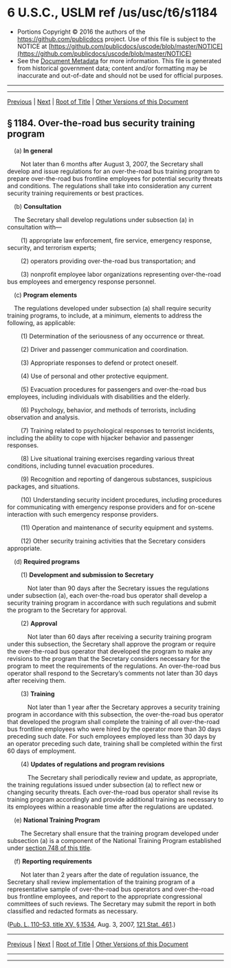 ---
---

# 6 U.S.C., USLM ref /us/usc/t6/s1184

* Portions Copyright © 2016 the authors of the https://github.com/publicdocs project.
  Use of this file is subject to the NOTICE at [https://github.com/publicdocs/uscode/blob/master/NOTICE](https://github.com/publicdocs/uscode/blob/master/NOTICE)
* See the [Document Metadata](././../../../../../..//README.md) for more information.
  This file is generated from historical government data; content and/or formatting may be inaccurate and out-of-date and should not be used for official purposes.

----------
----------

[Previous](./../../../../../..//us/usc/t6/ch4/schIV/ptC/m__us_usc_t6_s1183.md) | [Next](./../../../../../..//us/usc/t6/ch4/schIV/ptC/m__us_usc_t6_s1185.md) | [Root of Title](./../../../../../../) | [Other Versions of this Document](https://publicdocs.github.io/go/links?ns=uslm&ref=%2Fus%2Fusc%2Ft6%2Fs1184)

## § 1184. Over-the-road bus security training program

    (a) __In general__ 

        Not later than 6 months after August 3, 2007, the Secretary shall develop and issue regulations for an over-the-road bus training program to prepare over-the-road bus frontline employees for potential security threats and conditions. The regulations shall take into consideration any current security training requirements or best practices.

    (b) __Consultation__ 

    The Secretary shall develop regulations under subsection (a) in consultation with—

        (1) appropriate law enforcement, fire service, emergency response, security, and terrorism experts;

        (2) operators providing over-the-road bus transportation; and

        (3) nonprofit employee labor organizations representing over-the-road bus employees and emergency response personnel.

    (c) __Program elements__ 

    The regulations developed under subsection (a) shall require security training programs, to include, at a minimum, elements to address the following, as applicable:

        (1) Determination of the seriousness of any occurrence or threat.

        (2) Driver and passenger communication and coordination.

        (3) Appropriate responses to defend or protect oneself.

        (4) Use of personal and other protective equipment.

        (5) Evacuation procedures for passengers and over-the-road bus employees, including individuals with disabilities and the elderly.

        (6) Psychology, behavior, and methods of terrorists, including observation and analysis.

        (7) Training related to psychological responses to terrorist incidents, including the ability to cope with hijacker behavior and passenger responses.

        (8) Live situational training exercises regarding various threat conditions, including tunnel evacuation procedures.

        (9) Recognition and reporting of dangerous substances, suspicious packages, and situations.

        (10) Understanding security incident procedures, including procedures for communicating with emergency response providers and for on-scene interaction with such emergency response providers.

        (11) Operation and maintenance of security equipment and systems.

        (12) Other security training activities that the Secretary considers appropriate.

    (d) __Required programs__ 

        (1) __Development and submission to Secretary__ 

            Not later than 90 days after the Secretary issues the regulations under subsection (a), each over-the-road bus operator shall develop a security training program in accordance with such regulations and submit the program to the Secretary for approval.

        (2) __Approval__ 

            Not later than 60 days after receiving a security training program under this subsection, the Secretary shall approve the program or require the over-the-road bus operator that developed the program to make any revisions to the program that the Secretary considers necessary for the program to meet the requirements of the regulations. An over-the-road bus operator shall respond to the Secretary’s comments not later than 30 days after receiving them.

        (3) __Training__ 

            Not later than 1 year after the Secretary approves a security training program in accordance with this subsection, the over-the-road bus operator that developed the program shall complete the training of all over-the-road bus frontline employees who were hired by the operator more than 30 days preceding such date. For such employees employed less than 30 days by an operator preceding such date, training shall be completed within the first 60 days of employment.

        (4) __Updates of regulations and program revisions__ 

            The Secretary shall periodically review and update, as appropriate, the training regulations issued under subsection (a) to reflect new or changing security threats. Each over-the-road bus operator shall revise its training program accordingly and provide additional training as necessary to its employees within a reasonable time after the regulations are updated.

    (e) __National Training Program__ 

        The Secretary shall ensure that the training program developed under subsection (a) is a component of the National Training Program established under [section 748 of this title][/us/usc/t6/s748].

    (f) __Reporting requirements__ 

        Not later than 2 years after the date of regulation issuance, the Secretary shall review implementation of the training program of a representative sample of over-the-road bus operators and over-the-road bus frontline employees, and report to the appropriate congressional committees of such reviews. The Secretary may submit the report in both classified and redacted formats as necessary.

([Pub. L. 110–53, title XV, § 1534][/us/pl/110/53/s1534], Aug. 3, 2007, [121 Stat. 461][/us/stat/121/461].)

----------

[Previous](./../../../../../..//us/usc/t6/ch4/schIV/ptC/m__us_usc_t6_s1183.md) | [Next](./../../../../../..//us/usc/t6/ch4/schIV/ptC/m__us_usc_t6_s1185.md) | [Root of Title](./../../../../../../) | [Other Versions of this Document](https://publicdocs.github.io/go/links?ns=uslm&ref=%2Fus%2Fusc%2Ft6%2Fs1184)

----------
----------

[/us/usc/t6/s748]: https://publicdocs.github.io/go/links?ns=uslm&ref=%2Fus%2Fusc%2Ft6%2Fs748
[/us/pl/110/53/s1534]: https://publicdocs.github.io/go/links?ns=uslm&ref=%2Fus%2Fpl%2F110%2F53%2Fs1534
[/us/stat/121/461]: https://publicdocs.github.io/go/links?ns=uslm&ref=%2Fus%2Fstat%2F121%2F461


